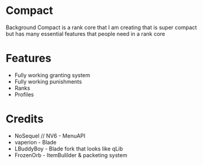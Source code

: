 # Compact

Background
Compact is a rank core that I am creating that is super compact but has many essential features that people need in a rank core

# Features
- Fully working granting system
- Fully working punishments
- Ranks
- Profiles

# Credits
- NoSequel // NV6 - MenuAPI
- vaperion - Blade
- LBuddyBoy - Blade fork that looks like qLib
- FrozenOrb - ItemBulilder & packeting system
